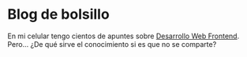 # Blog de bolsillo

En mi celular tengo cientos de apuntes sobre [Desarrollo Web Frontend](https://miguel-hh.github.io/blog-de-bolsillo/). Pero… ¿De qué sirve el conocimiento si es que no se comparte?
